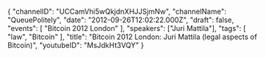 {
    "channelID": "UCCamVhi5wQkjdnXHJJSjmNw",
    "channelName": "QueuePolitely",
    "date": "2012-09-26T12:02:22.000Z",
    "draft": false,
    "events": [
        "Bitcoin 2012 London"
    ],
    "speakers": ["Juri Mattila"],
    "tags": [
        "law",
        "Bitcoin"
    ],
    "title": "Bitcoin 2012 London: Juri Mattila (legal aspects of Bitcoin)",
    "youtubeID": "MsJdkHt3VQY"
}

